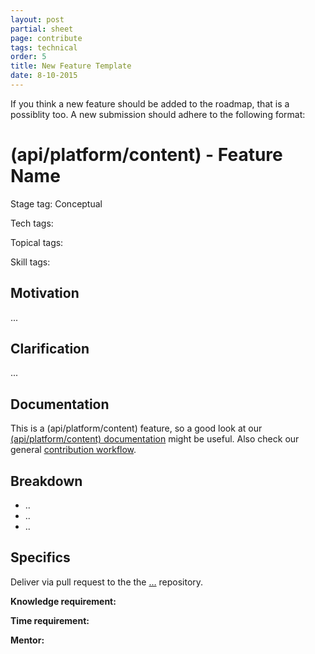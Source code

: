 ```yaml
---
layout: post
partial: sheet
page: contribute
tags: technical
order: 5
title: New Feature Template
date: 8-10-2015
---
```

If you think a new feature should be added to the roadmap, that is a possiblity too. A new submission should adhere to the following format: 

# (api/platform/content) - Feature Name

Stage tag: Conceptual

Tech tags:

Topical tags:

Skill tags:

## Motivation

...

## Clarification

...

## Documentation

This is a (api/platform/content) feature, so a good look at our [(api/platform/content) documentation](…) might be useful. Also check our general [contribution workflow](http://user-staging.offcourse.io/documentation/contribute.html). 

## Breakdown

- ..
- ..
- ..

## Specifics

Deliver via pull request to the the […](…) repository. 

**Knowledge requirement:** 

**Time requirement:**

**Mentor:**
